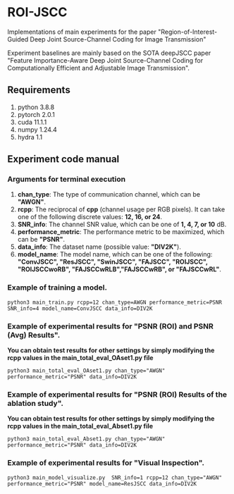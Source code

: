 # ROI-JSCC

Implementations of main experiments for the paper "Region-of-Interest-Guided Deep Joint Source-Channel Coding for Image Transmission"

Experiment baselines are mainly based on the SOTA deepJSCC paper "Feature Importance-Aware Deep Joint Source-Channel Coding for Computationally Efficient and Adjustable Image Transmission".

## Requirements
1. python 3.8.8
2. pytorch 2.0.1
3. cuda 11.1.1
4. numpy 1.24.4
5. hydra 1.1

## Experiment code manual

### Arguments for terminal execution
1. **chan_type**: The type of communication channel, which can be **"AWGN"**.
2. **rcpp**: The reciprocal of **cpp** (channel usage per RGB pixels). It can take one of the following discrete values: **12, 16, or 24**.
3. **SNR_info**: The channel SNR value, which can be one of **1, 4, 7, or 10** dB.
4. **performance_metric**: The performance metric to be maximized, which can be **"PSNR"**.
5. **data_info**: The dataset name (possible value: **"DIV2K"**).
6. **model_name**: The model name, which can be one of the following: **"ConvJSCC", "ResJSCC", "SwinJSCC", "FAJSCC", "ROIJSCC", "ROIJSCCwoRB", "FAJSCCwRLB","FAJSCCwRB", or "FAJSCCwRL"**.


### Example of training a model.

    python3 main_train.py rcpp=12 chan_type=AWGN performance_metric=PSNR SNR_info=4 model_name=ConvJSCC data_info=DIV2K


### Example of experimental results for "PSNR (ROI) and PSNR (Avg) Results".
**You can obtain test results for other settings by simply modifying the rcpp values in the main_total_eval_OAset1.py file**

    python3 main_total_eval_OAset1.py chan_type="AWGN" performance_metric="PSNR" data_info=DIV2K

### Example of experimental results for "PSNR (ROI) Results of the ablation study".
**You can obtain test results for other settings by simply modifying the rcpp values in the main_total_eval_Abset1.py file**

    python3 main_total_eval_Abset1.py chan_type="AWGN" performance_metric="PSNR" data_info=DIV2K


### Example of experimental results for "Visual Inspection".

    python3 main_model_visualize.py  SNR_info=1 rcpp=12 chan_type="AWGN" performance_metric="PSNR" model_name=ResJSCC data_info=DIV2K



